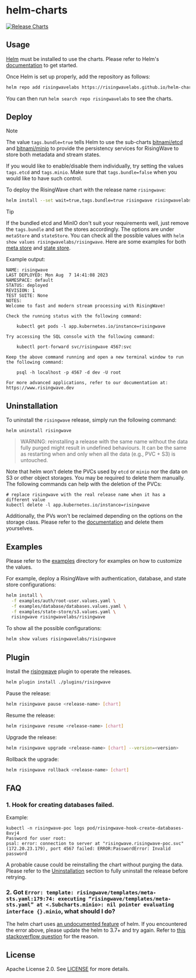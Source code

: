 # helm-charts

[![Release Charts](https://github.com/risingwavelabs/helm-charts/actions/workflows/release.yml/badge.svg)](https://github.com/risingwavelabs/helm-charts/actions/workflows/release.yml)

## Usage

[Helm](https://helm.sh/) must be installed to use the charts. Please refer to Helm's [documentation](https://helm.sh/docs/intro/install/) to get started.

Once Helm is set up properly, add the repository as follows:

```bash
helm repo add risingwavelabs https://risingwavelabs.github.io/helm-charts/
```

You can then run `helm search repo risingwavelabs` to see the charts.

## Deploy

[//]: # (https://github.com/orgs/community/discussions/16925)
> [!NOTE]
>
> The value `tags.bundle=true` tells Helm to use the sub-charts
> [bitnami/etcd](https://artifacthub.io/packages/helm/bitnami/etcd) and
> [bitnami/minio](https://artifacthub.io/packages/helm/bitnami/minio) to provide the persistency services
> for RisingWave to store both metadata and stream states.
>
> If you would like to enable/disable them individually, try setting the values
> `tags.etcd` and `tags.minio`. Make sure that `tags.bundle=false` when you would like to have such control.

To deploy the RisingWave chart with the release name `risingwave`:

```bash
helm install --set wait=true,tags.bundle=true risingwave risingwavelabs/risingwave
```

> [!TIP]
>
> If the bundled etcd and MinIO don't suit your requirements well, just remove the `tags.bundle` and
> set the stores accordingly. The options are under `metaStore` and `stateStore`. You can check all the possible values
> with `helm show values risingwavelabs/risingwave`. Here are some examples for both [meta store](examples/meta-stores)
> and [state store](examples/state-stores).

Example output:

```plain
NAME: risingwave
LAST DEPLOYED: Mon Aug  7 14:41:08 2023
NAMESPACE: default
STATUS: deployed
REVISION: 1
TEST SUITE: None
NOTES:
Welcome to fast and modern stream processing with RisingWave!

Check the running status with the following command:

    kubectl get pods -l app.kubernetes.io/instance=risingwave

Try accessing the SQL console with the following command:

    kubectl port-forward svc/risingwave 4567:svc

Keep the above command running and open a new terminal window to run the following command:

    psql -h localhost -p 4567 -d dev -U root

For more advanced applications, refer to our documentation at: https://www.risingwave.dev
```

## Uninstallation

To uninstall the `risingwave` release, simply run the following command:

```shell
helm uninstall risingwave
```

> WARNING: reinstalling a release with the same name without the data fully purged might result in undefined behaviours.
> It can be the same as restarting when and only when all the data (e.g., PVC + S3) is untouched.  

Note that helm won't delete the PVCs used by `etcd` or `minio` nor the data on S3 or other object storages. 
You may be required to delete them manually. The following commands can help with the deletion of the PVCs:

```shell
# replace risingwave with the real release name when it has a different value
kubectl delete -l app.kubernetes.io/instance=risingwave
```

Additionally, the PVs won't be reclaimed depending on the options on the storage class. 
Please refer to the [documentation](https://kubernetes.io/docs/concepts/storage/persistent-volumes/#reclaiming) and delete them yourselves.

## Examples

Please refer to the [examples](examples) directory for examples on how to customize the values.

For example, deploy a RisingWave with authentication, database, and state store configurations:

```bash
helm install \
  -f examples/auth/root-user.values.yaml \
  -f examples/database/databases.values.yaml \
  -f examples/state-store/s3.values.yaml \
  risingwave risingwavelabs/risingwave
```

To show all the possible configurations:

```bash
helm show values risingwavelabs/risingwave
```

## Plugin

Install the [risingwave](/plugins/risingwave) plugin to operate the releases.

```bash
helm plugin install ./plugins/risingwave
```

Pause the release:

```bash
helm risingwave pause <release-name> [chart]
```

Resume the release:

```bash
helm risingwave resume <release-name> [chart]
```

Upgrade the release:

```bash
helm risingwave upgrade <release-name> [chart] --version=<version>
```

Rollback the upgrade:

```bash
helm risingwave rollback <release-name> [chart]
```

## FAQ

### 1. Hook for creating databases failed.

Example:

```plain
kubectl -n risingwave-poc logs pod/risingwave-hook-create-databases-8xvj4
Password for user root: 
psal: error: connection to server at "risingwave.risingwave-poc.svc"(172.20.23.179), port 4567 failed: ERROR:PasswordError: Invalid password
```

A probable cause could be reinstalling the chart without purging the data. Please refer to the [Uninstallation](#uninstallation) section 
to fully uninstall the release before retrying.

### 2. Got `Error: template: risingwave/templates/meta-sts.yaml:179:74: executing “risingwave/templates/meta-sts.yaml” at <.Subcharts.minio>: nil pointer evaluating interface {}.minio`, what should I do?

The helm chart uses [an undocumented feature](https://github.com/helm/helm/pull/9957) of helm. 
If you encountered the error above, please update the helm to 3.7+ and try again. 
Refer to [this stackoverflow question](https://stackoverflow.com/questions/47791971/how-can-you-call-a-helm-helper-template-from-a-subchart-with-the-correct-conte) for the reason.  

## License

Apache License 2.0. See [LICENSE](LICENSE) for more details.
